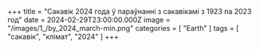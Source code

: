 +++
title = "Сакавік 2024 года ў параўнанні з сакавікамі з 1923 па 2023 год"
date = 2024-02-29T23:00:00.000Z
image = "/images/1_/by_2024_march-min.png"
categories = [ "Earth" ]
tags = [ "сакавік", "клiмат", "2024" ]
+++

